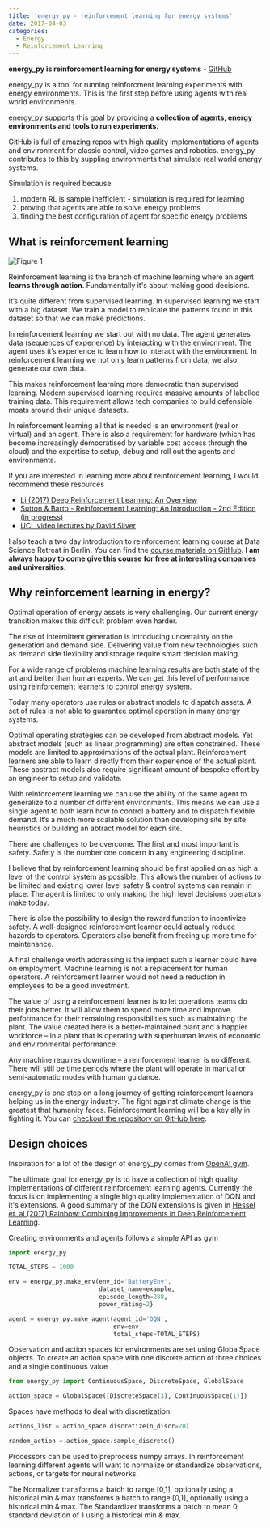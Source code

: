 ```yaml
---
title: 'energy_py - reinforcement learning for energy systems'
date: 2017-04-03
categories:
  - Energy
  - Reinforcement Learning
---
```

**energy_py is reinforcement learning for energy systems** - [GitHub](https://github.com/ADGEfficiency/energy_py)

energy_py is a tool for running reinforcment learning experiments with energy environments.  This is the first step before using agents with real world environments.

energy_py supports this goal by providing a **collection of agents, energy environments and tools to run experiments.**

GitHub is full of amazing repos with high quality implementations of agents and environment for classic control, video games and robotics.  energy_py contributes to this by suppling environments that simulate real world energy systems.

Simulation is required because

1. modern RL is sample inefficient - simulation is required for learning
2. proving that agents are able to solve energy problems
3. finding the best configuration of agent for specific energy problems

## What is reinforcement learning

![Figure 1]({{"/assets/energy_py/sl_usl_rl.png"}})

Reinforcement learning is the branch of machine learning where an agent **learns through action**.  Fundamentally it's about making good decisions.  

It’s quite different from supervised learning. In supervised learning we start with a big dataset. We train a model to replicate the patterns found in this dataset so that we can make predictions.

In reinforcement learning we start out with no data. The agent generates data (sequences of experience) by interacting with the environment. The agent uses it’s experience to learn how to interact with the environment. In reinforcement learning we not only learn patterns from data, we also generate our own data.

This makes reinforcement learning more democratic than supervised learning. Modern supervised learning requires massive amounts of labelled training data.  This requirement allows tech companies to build defensible moats around their unique datasets.

In reinforcement learning all that is needed is an environment (real or virtual) and an agent.  There is also a requirement for hardware (which has become increasingly democratised by variable cost access through the cloud) and the expertise to setup, debug and roll out the agents and environments.

If you are interested in learning more about reinforcement learning, I would recommend these resources
- [Li (2017) Deep Reinforcement Learning: An Overview](https://arxiv.org/pdf/1701.07274.pdf)
- [Sutton & Barto - Reinforcement Learning: An Introduction - 2nd Edition (in progress)](http://people.inf.elte.hu/lorincz/Files/RL_2006/SuttonBook.pdf)
- [UCL video lectures by David Silver](http://www0.cs.ucl.ac.uk/staff/d.silver/web/Teaching.html)

I also teach a two day introduction to reinforcement learning course at Data Science Retreat in Berlin.  You can find the [course materials on GitHub](https://github.com/ADGEfficiency/dsr_rl).  **I am always happy to come give this course for free at interesting companies and universities**.

## Why reinforcement learning in energy?

Optimal operation of energy assets is very challenging. Our current energy transition makes this difficult problem even harder.

The rise of intermittent generation is introducing uncertainty on the generation and demand side.  Delivering value from new technologies such as demand side flexibility and storage require smart decision making.

For a wide range of problems machine learning results are both state of the art and better than human experts. We can get this level of performance using reinforcement learners to control energy system.

Today many operators use rules or abstract models to dispatch assets. A set of rules is not able to guarantee optimal operation in many energy systems.

Optimal operating strategies can be developed from abstract models. Yet abstract models (such as linear programming) are often constrained. These models are limited to approximations of the actual plant.  Reinforcement learners are able to learn directly from their experience of the actual plant. These abstract models also require significant amount of bespoke effort by an engineer to setup and validate.

With reinforcement learning we can use the ability of the same agent to generalize to a number of different environments. This means we can use a single agent to both learn how to control a battery and to dispatch flexible demand. It’s a much more scalable solution than developing site by site heuristics or building an abtract model for each site.

There are challenges to be overcome. The first and most important is safety. Safety is the number one concern in any engineering discipline.

I believe that by reinforcement learning should be first applied on as high a level of the control system as possible. This allows the number of actions to be limited and existing lower level safety & control systems can remain in place. The agent is limited to only making the high level decisions operators make today.

There is also the possibility to design the reward function to incentivize safety. A well-designed reinforcement learner could actually reduce hazards to operators. Operators also benefit from freeing up more time for maintenance.

A final challenge worth addressing is the impact such a learner could have on employment. Machine learning is not a replacement for human operators. A reinforcement learner would not need a reduction in employees to be a good investment.

The value of using a reinforcement learner is to let operations teams do their jobs better. It will allow them to spend more time and improve performance for their remaining responsibilities such as maintaining the plant.  The value created here is a better-maintained plant and a happier workforce – in a plant that is operating with superhuman levels of economic and environmental performance.

Any machine requires downtime – a reinforcement learner is no different. There will still be time periods where the plant will operate in manual or semi-automatic modes with human guidance.

energy_py is one step on a long journey of getting reinforcement learners helping us in the energy industry. The fight against climate change is the greatest that humanity faces. Reinforcement learning will be a key ally in fighting it. You can [checkout the repository on GitHub here](https://github.com/ADGEfficiency/energy_py).

## Design choices

Inspiration for a lot of the design of energy_py comes from [OpenAI gym](https://github.com/openai/gym).

The ultimate goal for energy_py is to have a collection of high quality implementations of different reinforcement
learning agents.  Currently the focus is on implementing a single high quality implementation of DQN and it's
extensions.  A good summary of the DQN extensions is given in [Hessel et. al (2017) Rainbow: Combining Improvements in Deep Reinforcement Learning](https://arxiv.org/pdf/1710.02298.pdf).

Creating environments and agents follows a simple API as gym

```python
import energy_py

TOTAL_STEPS = 1000

env = energy_py.make_env(env_id='BatteryEnv',
                         dataset_name=example,
                         episode_length=288,
                         power_rating=2}

agent = energy_py.make_agent(agent_id='DQN',
                             env=env
                             total_steps=TOTAL_STEPS)
```

Observation and action spaces for environments are set using GlobalSpace objects.  To create an action space with one discrete action of three choices and a single continuous value
```python
from energy_py import ContinuousSpace, DiscreteSpace, GlobalSpace

action_space = GlobalSpace([DiscreteSpace(3), ContinuousSpace(1)])
```

Spaces have methods to deal with discretization

```python
actions_list = action_space.discretize(n_discr=20)

random_action = action_space.sample_discrete()
```

Processors can be used to preprocess numpy arrays.  In reinforcement learning different agents will want to normalize or
standardize observations, actions, or targets for neural networks.

The Normalizer transforms a batch to range [0,1], optionally using a historical min & max transforms a batch to range
[0,1], optionally using a historical min & max.  The Standardizer transforms a batch to mean 0, standard deviation of 1
using a historical min & max.
